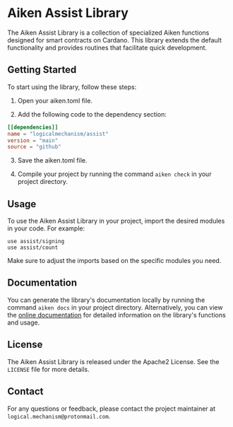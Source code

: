 # Aiken Assist Library

The Aiken Assist Library is a collection of specialized Aiken functions designed for smart contracts on Cardano. This library extends the default functionality and provides routines that facilitate quick development.

## Getting Started

To start using the library, follow these steps:

1. Open your aiken.toml file.

2. Add the following code to the dependency section:

```toml
[[dependencies]]
name = "logicalmechanism/assist"
version = "main"
source = "github"
```

3. Save the aiken.toml file.

4. Compile your project by running the command `aiken check` in your project directory.

## Usage

To use the Aiken Assist Library in your project, import the desired modules in your code. For example:

```aiken
use assist/signing
use assist/count
```

Make sure to adjust the imports based on the specific modules you need.

## Documentation

You can generate the library's documentation locally by running the command `aiken docs` in your project directory. Alternatively, you can view the [online documentation](https://htmlpreview.github.io/?https://raw.githubusercontent.com/logicalmechanism/assist/main/docs/index.html) for detailed information on the library's functions and usage.

## License

The Aiken Assist Library is released under the Apache2 License. See the `LICENSE` file for more details.

## Contact

For any questions or feedback, please contact the project maintainer at `logical.mechanism@protonmail.com`.